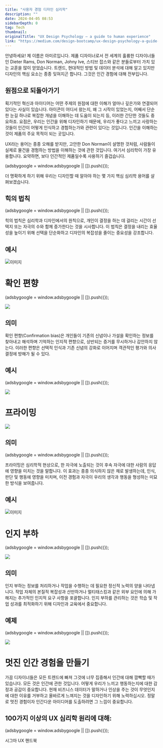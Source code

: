 ```yaml
---
title: "사용자 경험 디자인 심리학"
description: ""
date: 2024-04-05 08:53
sidebarDepth: 0
tag: Tech
thumbnail: 
originalTitle: "UX Design Psychology — a guide to human experience"
link: "https://medium.com/design-bootcamp/ux-design-psychology-a-guide-to-human-experience-ee01f878c876"
---
```



안녕하세요! 제 이름은 아미르입니다. 제품 디자이너로서 전 세계의 훌륭한 디자이너들인 Dieter Rams, Don Norman, Johny Ive, 스티브 잡스와 같은 분들로부터 가치 있는 교훈을 많이 얻었습니다. 트렌드, 현대적인 방법 및 데이터 분석에 대해 알고 있지만 디자인의 핵심 요소는 종종 잊혀지곤 합니다. 그것은 인간 경험에 대해 전부입니다.

## 원점으로 되돌아가기

획기적인 혁신과 아이디어는 어떤 주제의 원점에 대한 이해가 얼마나 깊은가와 연결되어 있다는 사실이 있습니다. 아이콘이 어디서 왔는지, 왜 그 시작이 있었는지, 어째서 단순한 눈길 하나로 복잡한 개념을 이해하는 데 도움이 되는지 등, 이러한 간단한 것들도 중요하죠. 요점은, 우리는 인간을 위해 디자인하기 때문에, 우리가 좋다고 느끼고 사랑하는 것들이 인간이 어떻게 인식하고 경험하는가와 관련이 있다는 것입니다. 인간을 이해하는 것이 제품의 주요 목적이 되는 곳입니다.

UX라는 용어는 종종 오해를 받지만, 고안한 Don Norman이 설명한 것처럼, 사람들이 실제로 물건을 경험하는 방법을 이해하는 것에 관한 것입니다. 여기서 심리학이 가장 유용합니다. 요약하면, 보다 인간적인 제품일수록 사용하기 즐겁습니다.

<!-- ui-log 수평형 -->
<ins class="adsbygoogle"
  style="display:block"
  data-ad-client="ca-pub-4877378276818686"
  data-ad-slot="9743150776"
  data-ad-format="auto"
  data-full-width-responsive="true"></ins>
<component is="script">
(adsbygoogle = window.adsbygoogle || []).push({});
</component>

더 명확하게 하기 위해 우리는 디자인할 때 알아야 하는 몇 가지 핵심 심리학 용어를 살펴보겠습니다.

## 힉의 법칙

<!-- ui-log 수평형 -->
<ins class="adsbygoogle"
  style="display:block"
  data-ad-client="ca-pub-4877378276818686"
  data-ad-slot="9743150776"
  data-ad-format="auto"
  data-full-width-responsive="true"></ins>
<component is="script">
(adsbygoogle = window.adsbygoogle || []).push({});
</component>

힉의 법칙은 심리학과 디자인에서의 원칙으로, 개인이 결정을 하는 데 걸리는 시간이 선택지 또는 자극의 수와 함께 증가한다는 것을 시사합니다. 이 법칙은 결정을 내리는 효율성을 높이기 위해 선택을 단순화하고 디자인의 복잡성을 줄이는 중요성을 강조합니다.

## 예시

![이미지](./img/UXDesignPsychologyaguidetohumanexperience_1.png)

# 확인 편향

<!-- ui-log 수평형 -->
<ins class="adsbygoogle"
  style="display:block"
  data-ad-client="ca-pub-4877378276818686"
  data-ad-slot="9743150776"
  data-ad-format="auto"
  data-full-width-responsive="true"></ins>
<component is="script">
(adsbygoogle = window.adsbygoogle || []).push({});
</component>

<img src="./img/UXDesignPsychologyaguidetohumanexperience_2.png" />

## 의미

확인 편향(Confirmation bias)은 개인들이 기존의 신념이나 가설을 확인하는 정보를 찾아내고 해석하며 기억하는 인지적 편향으로, 상반되는 증거를 무시하거나 감안하지 않는다. 이러한 편향은 선택적 인식과 기존 신념의 강화로 이어지며 객관적인 평가와 의사결정에 방해가 될 수 있다.

## 예시

<!-- ui-log 수평형 -->
<ins class="adsbygoogle"
  style="display:block"
  data-ad-client="ca-pub-4877378276818686"
  data-ad-slot="9743150776"
  data-ad-format="auto"
  data-full-width-responsive="true"></ins>
<component is="script">
(adsbygoogle = window.adsbygoogle || []).push({});
</component>

<img src="./img/UXDesignPsychologyaguidetohumanexperience_3.png" />

# 프라이밍

<img src="./img/UXDesignPsychologyaguidetohumanexperience_4.png" />

## 의미

<!-- ui-log 수평형 -->
<ins class="adsbygoogle"
  style="display:block"
  data-ad-client="ca-pub-4877378276818686"
  data-ad-slot="9743150776"
  data-ad-format="auto"
  data-full-width-responsive="true"></ins>
<component is="script">
(adsbygoogle = window.adsbygoogle || []).push({});
</component>

프라이밍은 심리학적 현상으로, 한 자극에 노출되는 것이 후속 자극에 대한 사람의 응답에 영향을 미치는 것을 말합니다. 이 효과는 종종 의식하지 않은 채로 발생하는데, 인식, 판단 및 행동에 영향을 미치며, 이전 경험과 자극이 우리의 생각과 행동을 형성하는 미묘한 방식을 보여줍니다.

## 예시

![이미지](./img/UXDesignPsychologyaguidetohumanexperience_5.png)

# 인지 부하

<!-- ui-log 수평형 -->
<ins class="adsbygoogle"
  style="display:block"
  data-ad-client="ca-pub-4877378276818686"
  data-ad-slot="9743150776"
  data-ad-format="auto"
  data-full-width-responsive="true"></ins>
<component is="script">
(adsbygoogle = window.adsbygoogle || []).push({});
</component>

<img src="./img/UXDesignPsychologyaguidetohumanexperience_6.png" />

## 의미

인지 부하는 정보를 처리하거나 작업을 수행하는 데 필요한 정신적 노력의 양을 나타냅니다. 작업 자체의 본질적 복잡성과 산만하거나 멀티태스킹과 같은 외부 요인에 의해 가해지는 추가적인 인지적 요구 사항을 포괄합니다. 인지 부하를 관리하는 것은 학습 및 작업 성과를 최적화하기 위해 디자인과 교육에서 중요합니다.

## 예제

<!-- ui-log 수평형 -->
<ins class="adsbygoogle"
  style="display:block"
  data-ad-client="ca-pub-4877378276818686"
  data-ad-slot="9743150776"
  data-ad-format="auto"
  data-full-width-responsive="true"></ins>
<component is="script">
(adsbygoogle = window.adsbygoogle || []).push({});
</component>

<img src="./img/UXDesignPsychologyaguidetohumanexperience_7.png" />

# 멋진 인간 경험을 만들기

가끔 디자이너들은 모든 트렌드에 빠져 그것에 너무 집중해서 인간에 대해 깜빡할 때가 있습니다. 모든 것은 인간에 관한 것입니다. 어떻게 우리가 느끼고 행동하는지에 대한 감정과 공감이 중요합니다. 현재 비즈니스 데이터가 말하거나 인상을 주는 것이 무엇인지에 대한 이유를 거부하고 올바르게 느껴지는 것을 디자인하기 위해 노력하십시오. 정말로 멋진 경험이자 인간다운 아이디어를 도출하려면 그 느낌이 중요합니다.

## 100가지 이상의 UX 심리학 원리에 대해:

<!-- ui-log 수평형 -->
<ins class="adsbygoogle"
  style="display:block"
  data-ad-client="ca-pub-4877378276818686"
  data-ad-slot="9743150776"
  data-ad-format="auto"
  data-full-width-responsive="true"></ins>
<component is="script">
(adsbygoogle = window.adsbygoogle || []).push({});
</component>

시그마 UX 핸드북